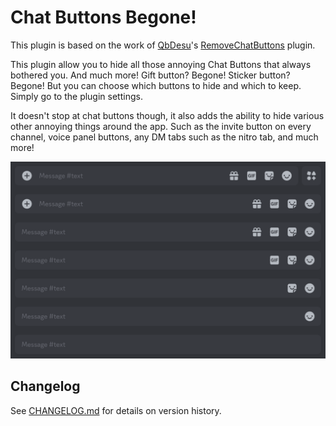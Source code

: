 # Chat Buttons Begone!

This plugin is based on the work of [QbDesu](https://github.com/QbDesu)'s [RemoveChatButtons](https://github.com/BleedingBD/plugin-RemoveChatButtons) plugin.

This plugin allow you to hide all those annoying Chat Buttons that always bothered you. And much more!
Gift button? Begone! Sticker button? Begone!
But you can choose which buttons to hide and which to keep. Simply go to the plugin settings.

It doesn't stop at chat buttons though, it also adds the ability to hide various other annoying things around the app. Such as the invite button on every channel, voice panel buttons, any DM tabs such as the nitro tab, and much more!

![Screenshot](https://raw.githubusercontent.com/LancersBucket/plugin-RemoveChatButtons/main/_meta/thumbnail.png)

## Changelog
See [CHANGELOG.md](./CHANGELOG.md) for details on version history.
